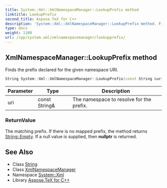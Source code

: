 ```yaml
---
title: System::Xml::XmlNamespaceManager::LookupPrefix method
linktitle: LookupPrefix
second_title: Aspose.TeX for C++
description: 'System::Xml::XmlNamespaceManager::LookupPrefix method. Finds the prefix declared for the given namespace URI in C++.'
type: docs
weight: 1100
url: /cpp/system.xml/xmlnamespacemanager/lookupprefix/
---
```

## XmlNamespaceManager::LookupPrefix method


Finds the prefix declared for the given namespace URI.

```cpp
String System::Xml::XmlNamespaceManager::LookupPrefix(const String &uri) override
```


| Parameter | Type | Description |
| --- | --- | --- |
| uri | const String\& | The namespace to resolve for the prefix. |

### ReturnValue

The matching prefix. If there is no mapped prefix, the method returns [String::Empty](../../../system/string/empty/). If a null value is supplied, then **nullptr** is returned.

## See Also

* Class [String](../../../system/string/)
* Class [XmlNamespaceManager](../)
* Namespace [System::Xml](../../)
* Library [Aspose.TeX for C++](../../../)
